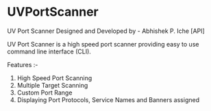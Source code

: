 # UVPortScanner
UV Port Scanner 
Designed and Developed by - Abhishek P. Iche [API]

UV Port Scanner is a high speed port scanner providing easy to use command line interface (CLI).

Features :- 
1) High Speed Port Scanning
2) Multiple Target Scanning
3) Custom Port Range
4) Displaying Port Protocols, Service Names and Banners assigned
